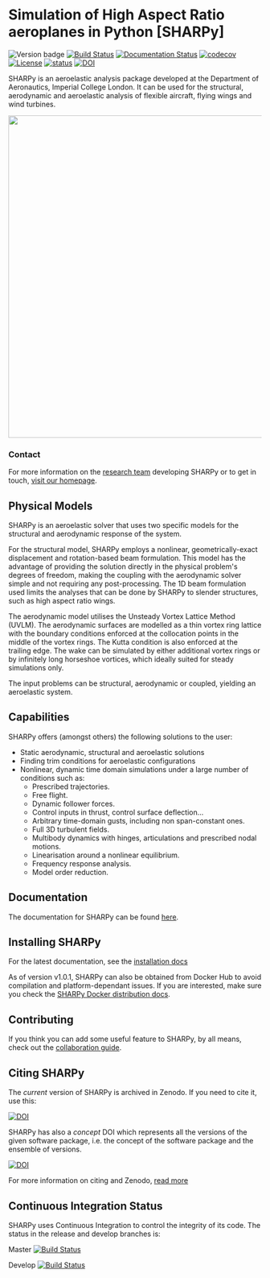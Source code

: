 # Simulation of High Aspect Ratio aeroplanes in Python [SHARPy]

![Version badge](https://img.shields.io/endpoint.svg?url=https%3A%2F%2Fraw.githubusercontent.com%2FImperialCollegeLondon%2Fsharpy%2Fmaster%2F.version.json)
[![Build Status](https://travis-ci.org/ImperialCollegeLondon/sharpy.svg?branch=master)](https://travis-ci.org/ImperialCollegeLondon/sharpy) 
[![Documentation Status](https://readthedocs.org/projects/ic-sharpy/badge/?version=master)](https://ic-sharpy.readthedocs.io/en/master/?badge=master)
[![codecov](https://codecov.io/gh/ImperialCollegeLondon/sharpy/branch/master/graph/badge.svg)](https://codecov.io/gh/ImperialCollegeLondon/sharpy)
[![License](https://img.shields.io/badge/License-BSD%203--Clause-blue.svg)](https://opensource.org/licenses/BSD-3-Clause) 
[![status](https://joss.theoj.org/papers/f7ccd562160f1a54f64a81e90f5d9af9/status.svg)](https://joss.theoj.org/papers/f7ccd562160f1a54f64a81e90f5d9af9)
[![DOI](https://zenodo.org/badge/70235936.svg)](https://zenodo.org/badge/latestdoi/70235936)


SHARPy is an aeroelastic analysis package developed at the Department of Aeronautics, Imperial
College London. It can be used for the structural, aerodynamic and aeroelastic analysis of flexible aircraft, flying
wings and wind turbines.

<img src="https://github.com/ImperialCollegeLondon/sharpy/raw/master/docs/source/media/XHALE-render.jpg" width=640>

### Contact 

For more information on the [research team](http://www.imperial.ac.uk/aeroelastics/people/) developing SHARPy or to get in touch, [visit our homepage](http://www.imperial.ac.uk/aeroelastics).

## Physical Models

SHARPy is an aeroelastic solver that uses two specific models for the structural and aerodynamic response of the system.

For the structural model, SHARPy employs a nonlinear, geometrically-exact displacement and rotation-based beam formulation.
This model has the advantage of providing the solution directly in the physical problem's degrees of freedom, making the 
coupling with the aerodynamic solver simple and not requiring any post-processing. The 1D beam formulation used limits 
the analyses that can be done by SHARPy to slender structures, such as high aspect ratio wings.

The aerodynamic model utilises the Unsteady Vortex Lattice Method (UVLM). The aerodynamic surfaces are modelled as a thin
vortex ring lattice with the boundary conditions enforced at the collocation points in the middle of the vortex rings.
The Kutta condition is also enforced at the trailing edge. The wake can be simulated by either additional vortex rings 
or by infinitely long horseshoe vortices, which ideally suited for steady simulations only.

The input problems can be structural, aerodynamic or coupled, yielding an aeroelastic system.

## Capabilities

SHARPy offers (amongst others) the following solutions to the user:
* Static aerodynamic, structural and aeroelastic solutions
* Finding trim conditions for aeroelastic configurations
* Nonlinear, dynamic time domain simulations under a large number of conditions such as:
    + Prescribed trajectories.
    + Free flight.
    + Dynamic follower forces.
    + Control inputs in thrust, control surface deflection...
    + Arbitrary time-domain gusts, including non span-constant ones.
    + Full 3D turbulent fields.
    + Multibody dynamics with hinges, articulations and prescribed nodal motions.
    + Linearisation around a nonlinear equilibrium.
    + Frequency response analysis.
    + Model order reduction.
    
## Documentation

The documentation for SHARPy can be found [here](http://ic-sharpy.readthedocs.io).

## Installing SHARPy

For the latest documentation, see the [installation docs](https://ic-sharpy.readthedocs.io/en/latest/content/installation.html)

As of version v1.0.1, SHARPy can also be obtained from Docker Hub to avoid compilation
and platform-dependant issues. If you are interested, make sure you check
the [SHARPy Docker distribution docs](https://ic-sharpy.readthedocs.io/en/latest/content/installation.html#using-sharpy-from-a-docker-container).

## Contributing

If you think you can add some useful feature to SHARPy, by all means, check out
the [collaboration guide](https://ic-sharpy.readthedocs.io/en/latest/content/contributing.html).

## Citing SHARPy

The _current_ version of SHARPy is archived in Zenodo. If you need to cite it, use this: 


[![DOI](https://zenodo.org/badge/70235936.svg)](https://zenodo.org/badge/latestdoi/70235936)


SHARPy has also a _concept_ DOI which represents all the versions of the given software package, i.e. the concept of 
the software package and the ensemble of versions.

[![DOI](https://zenodo.org/badge/DOI/10.5281/zenodo.3531965.svg)](https://doi.org/10.5281/zenodo.3531965)

For more information on citing and Zenodo, [read more](https://help.zenodo.org/#versioning)

## Continuous Integration Status

SHARPy uses Continuous Integration to control the integrity of its code. The status in the release and develop branches
is:

Master 
[![Build Status](https://travis-ci.org/ImperialCollegeLondon/sharpy.svg?branch=master)](https://travis-ci.org/ImperialCollegeLondon/sharpy) 

Develop
[![Build Status](https://travis-ci.org/ImperialCollegeLondon/sharpy.svg?branch=develop)](https://travis-ci.org/ImperialCollegeLondon/sharpy)

